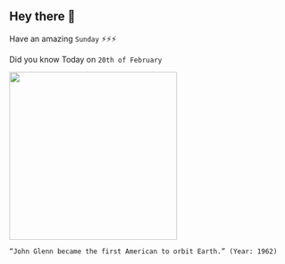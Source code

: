 ## Hey there 👋
Have an amazing `Sunday` ⚡⚡⚡

Did you know Today on `20th of February`
 
 [<img src="https://www.nydailynews.com/resizer/X6QLvlM4wqCS-vZv58__ICXYteg=/1200x0/top/arc-anglerfish-arc2-prod-tronc.s3.amazonaws.com/public/QLG53UMFE7JLWRMNDDMI4WAZDY.jpg" width="300" />](https://www.history.com/this-day-in-history/an-american-orbits-earth) 
 ```
“John Glenn became the first American to orbit Earth.” (Year: 1962)
```
